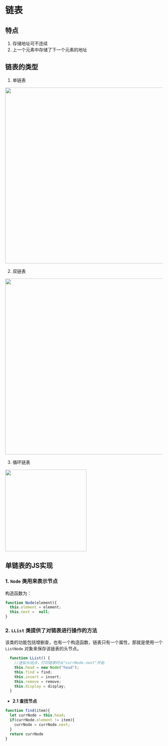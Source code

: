 # 链表

## 特点
1. 存储地址可不连续
2. 上一个元素中存储了下一个元素的地址

## 链表的类型
1. 单链表
<img width="560px"   src="00.img\单链表.png">

2. 双链表
<img width="560px"   src="00.img\双链表.png">

3. 循环链表
<img width="260px"   src="00.img\循环链表.png">

## 单链表的JS实现
### 1. `Node` 类用来表示节点
构造函数为：
```javascript
function Node(element){
  this.element = element;
  this.next =  null;
}
```
### 2. `LList` 类提供了对链表进行操作的方法
该类的功能包括增删查，也有一个构造函数，链表只有一个属性，那就是使用一个 `ListNode` 对象来保存该链表的头节点。
```javascript
  function LList() { 
    //虚拟头结点，打印链表时从"currNode.next"开始 
    this.head = new Node("head");    
    this.find = find;    
    this.insert = insert;    
    this.remove = remove;    
    this.display = display; 
  }
```

* **2.1 查找节点**
```javascript
function find(item){
  let currNode = this.head;
  if(currNode.element != item){
    currNode = currNode.next;
  }
  return currNode
}
```
